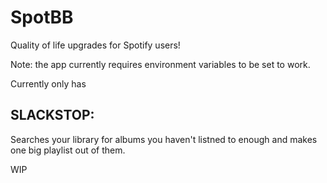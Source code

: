 # SpotBB
Quality of life upgrades for Spotify users!

Note: the app currently requires environment variables to be set to work.

Currently only has
## SLACKSTOP:
Searches your library for albums you haven't listned to enough and makes one big playlist out of them.

WIP
